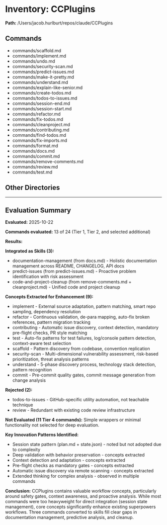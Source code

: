 # Inventory: CCPlugins

**Path:** /Users/jacob.hurlburt/repos/claude/CCPlugins

## Commands
- commands/scaffold.md
- commands/implement.md
- commands/undo.md
- commands/security-scan.md
- commands/predict-issues.md
- commands/make-it-pretty.md
- commands/understand.md
- commands/explain-like-senior.md
- commands/create-todos.md
- commands/todos-to-issues.md
- commands/session-end.md
- commands/session-start.md
- commands/refactor.md
- commands/fix-todos.md
- commands/cleanproject.md
- commands/contributing.md
- commands/find-todos.md
- commands/fix-imports.md
- commands/format.md
- commands/docs.md
- commands/commit.md
- commands/remove-comments.md
- commands/review.md
- commands/test.md

## Other Directories

---

## Evaluation Summary

**Evaluated:** 2025-10-22

**Commands evaluated:** 13 of 24 (Tier 1, Tier 2, and selected additional)

**Results:**

**Integrated as Skills (3):**
- documentation-management (from docs.md) - Holistic documentation management across README, CHANGELOG, API docs
- predict-issues (from predict-issues.md) - Proactive problem identification with risk assessment
- code-and-project-cleanup (from remove-comments.md + cleanproject.md) - Unified code and project cleanup

**Concepts Extracted for Enhancement (9):**
- implement - External source adaptation, pattern matching, smart repo sampling, dependency resolution
- refactor - Continuous validation, de-para mapping, auto-fix broken references, pattern migration tracking
- contributing - Automatic issue discovery, context detection, mandatory pre-flight checks, PR style matching
- test - Auto-fix patterns for test failures, log/console pattern detection, context-aware test selection
- scaffold - Pattern discovery from codebase, convention replication
- security-scan - Multi-dimensional vulnerability assessment, risk-based prioritization, threat analysis patterns
- understand - 5-phase discovery process, technology stack detection, pattern recognition
- commit - Pre-commit quality gates, commit message generation from change analysis

**Rejected (2):**
- todos-to-issues - GitHub-specific utility automation, not teachable technique
- review - Redundant with existing code review infrastructure

**Not Evaluated (11 Tier 4 commands):**
Simple wrappers or minimal functionality not selected for deep evaluation.

**Key Innovation Patterns Identified:**
- Session state pattern (plan.md + state.json) - noted but not adopted due to complexity
- Deep validation with behavior preservation - concepts extracted
- Context detection and adaptation - concepts extracted
- Pre-flight checks as mandatory gates - concepts extracted
- Automatic issue discovery via remote scanning - concepts extracted
- Extended thinking for complex analysis - observed in multiple commands

**Conclusion:**
CCPlugins contains valuable workflow concepts, particularly around safety gates, context awareness, and proactive analysis. While most commands were too heavyweight for direct integration (session state management), core concepts significantly enhance existing superpowers workflows. Three commands converted to skills fill clear gaps in documentation management, predictive analysis, and cleanup.
